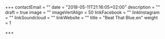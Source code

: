 +++
contactEmail = ""
date = "2018-05-11T21:16:05+02:00"
description = ""
draft = true
image = ""
imageVertAlign = 50
linkFacebook = ""
linkInstagram = ""
linkSoundcloud = ""
linkWebsite = ""
title = "Beat That Blue.en"
weight = 1

+++
